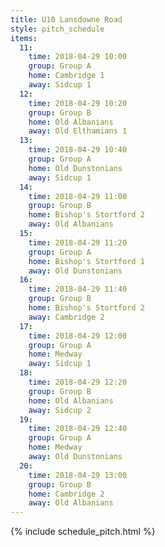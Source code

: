 ```yaml
---
title: U10 Lansdowne Road
style: pitch_schedule
items:
  11:
    time: 2018-04-29 10:00
    group: Group A
    home: Cambridge 1
    away: Sidcup 1
  12:
    time: 2018-04-29 10:20
    group: Group B
    home: Old Albanians
    away: Old Elthamians 1
  13:
    time: 2018-04-29 10:40
    group: Group A
    home: Old Dunstonians
    away: Sidcup 1
  14:
    time: 2018-04-29 11:00
    group: Group B
    home: Bishop's Stortford 2
    away: Old Albanians
  15:
    time: 2018-04-29 11:20
    group: Group A
    home: Bishop's Stortford 1
    away: Old Dunstonians
  16:
    time: 2018-04-29 11:40
    group: Group B
    home: Bishop's Stortford 2
    away: Cambridge 2
  17:
    time: 2018-04-29 12:00
    group: Group A
    home: Medway
    away: Sidcup 1
  18:
    time: 2018-04-29 12:20
    group: Group B
    home: Old Albanians
    away: Sidcup 2
  19:
    time: 2018-04-29 12:40
    group: Group A
    home: Medway
    away: Old Dunstonians
  20:
    time: 2018-04-29 13:00
    group: Group B
    home: Cambridge 2
    away: Old Albanians
---
```


{% include schedule_pitch.html %}
